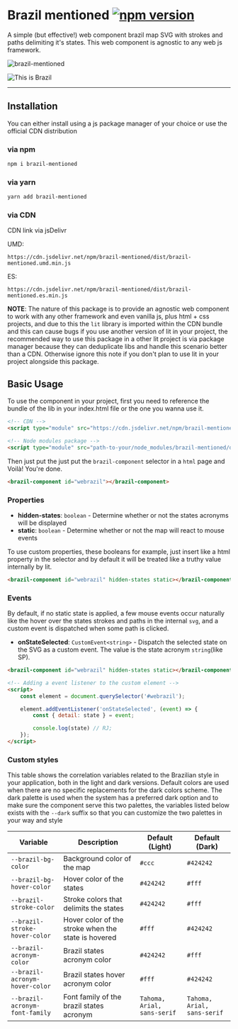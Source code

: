 # Brazil mentioned [![npm version](https://badge.fury.io/js/brazil-mentioned.svg)](https://badge.fury.io/js/brazil-mentioned)

A simple (but effective!) web component brazil map SVG with strokes and paths delimiting it's states. This web component is agnostic to any web js framework.

![brazil-mentioned](https://i.imgur.com/qRZB3WS.gif)

![This is Brazil](https://i.pinimg.com/originals/a3/2c/1c/a32c1cc8d2b448fb64c1a1fec01e570f.jpg)

---

## Installation

You can either install using a js package manager of your choice or use the official CDN distribution

### via npm

```sh
npm i brazil-mentioned
```

### via yarn

```sh
yarn add brazil-mentioned
```

### via CDN

CDN link via jsDelivr

UMD:

```link
https://cdn.jsdelivr.net/npm/brazil-mentioned/dist/brazil-mentioned.umd.min.js
```

ES:

```link
https://cdn.jsdelivr.net/npm/brazil-mentioned/dist/brazil-mentioned.es.min.js
```

**NOTE**: The nature of this package is to provide an agnostic web component to work with any other framework and even vanilla js, plus html + css projects, and due to this the `lit` library is imported within the CDN bundle and this can cause bugs if you use another version of lit in your project, the recommended way to use this package in a other lit project is via package manager because they can deduplicate libs and handle this scenario better than a CDN. Otherwise ignore this note if you don't plan to use lit in your project alongside this package.

## Basic Usage

To use the component in your project, first you need to reference the bundle of the lib in your index.html file or the one you wanna use it.

```html
<!-- CDN -->
<script type="module" src="https://cdn.jsdelivr.net/npm/brazil-mentioned/dist/brazil-mentioned.umd.min.js"></script>

<!-- Node modules package -->
<script type="module" src="path-to-your/node_modules/brazil-mentioned/dist/brazil-mentioned.umd.min.js"></script>
```

Then just put the just put the `brazil-component` selector in a `html` page and Voilà! You're done.

```html
<brazil-component id="webrazil"></brazil-component>
```

### Properties

- **hidden-states**: `boolean` - Determine whether or not the states acronyms will be displayed
- **static**: `boolean` - Determine whether or not the map will react to mouse events

To use custom properties, these booleans for example, just insert like a html property in the selector and by default it will be treated like a truthy value internally by lit.

```html
<brazil-component id="webrazil" hidden-states static></brazil-component>
```

### Events

By default, if no static state is applied, a few mouse events occur naturally like the hover over the states strokes and paths in the internal `svg`, and a custom event is dispatched when some path is clicked.

- **onStateSelected**: `CustomEvent<string>` - Dispatch the selected state on the SVG as a custom event. The value is the state acronym `string`(like SP).

```html
<brazil-component id="webrazil" hidden-states static></brazil-component>

<!-- Adding a event listener to the custom element -->
<script>
    const element = document.querySelector('#webrazil');

    element.addEventListener('onStateSelected', (event) => {
        const { detail: state } = event;

        console.log(state) // RJ;
    });
</script>
```

### Custom styles

This table shows the correlation variables related to the Brazilian style in your application, both in the light and dark versions. Default colors are used when there are no specific replacements for the dark colors scheme. The dark palette is used when the system has a preferred dark option and to make sure the component serve this two palettes, the variables listed below exists with the `--dark` suffix so that you can customize the two palettes in your way and style

| Variable                         | Description                            | Default (Light) | Default (Dark) |
|----------------------------------|--------------------------------------|----------------|---------------|
| `--brazil-bg-color`              | Background color of the map               | `#ccc`         | `#424242`     |
| `--brazil-bg-hover-color`        | Hover color of the states | `#424242` | `#fff`        |
| `--brazil-stroke-color`          | Stroke colors that delimits the states            | `#424242`      | `#fff`        |
| `--brazil-stroke-hover-color`    | Hover color of the stroke when the state is hovered | `#fff`   | `#424242`     |
| `--brazil-acronym-color`         | Brazil states acronym color              | `#424242`      | `#fff`        |
| `--brazil-acronym-hover-color`   | Brazil states hover acronym color  | `#fff`        | `#424242`     |
| `--brazil-acronym-font-family`   | Font family of the brazil states acronym  | `Tahoma, Arial, sans-serif` | `Tahoma, Arial, sans-serif` |
